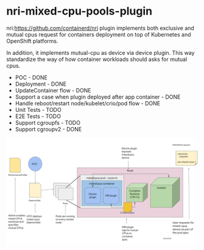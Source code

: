 # nri-mixed-cpu-pools-plugin
nri:https://github.com/containerd/nri plugin implements both exclusive and mutual cpus request for containers
deployment on top of Kubernetes and OpenShift platforms.

In addition, it implements mutual-cpu as device via device plugin.
This way standardize the way of how container workloads should asks for mutual cpus.  

 - POC - DONE
 - Deployment - DONE
 - UpdateContainer flow - DONE
 - Support a case when plugin deployed after app container - DONE
 - Handle reboot/restart node/kubelet/crio/pod flow - DONE
 - Unit Tests - TODO
 - E2E Tests - TODO
 - Support cgroupfs - TODO 
 - Support cgroupv2 - DONE

![](docs/MixedCPUSWorkloadsFlow.png)